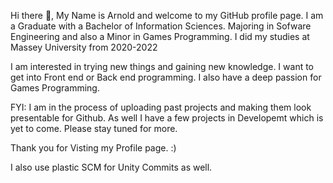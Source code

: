 

Hi there 👋, My Name is Arnold and welcome to my GitHub profile page. I am a Graduate with a Bachelor of Information Sciences. Majoring in Sofware Engineering and also a Minor in Games Programming. 
I did my studies at Massey University from 2020-2022

I am interested in trying new things and gaining new knowledge. I want to get into Front end or Back end programming. I also have a deep passion for Games Programming.


FYI: I am in the process of uploading past projects and making them look presentable for Github. As well I have a few projects in Developemt which is yet to come. Please stay tuned for more.

Thank you for Visting my Profile page. :)

I also use plastic SCM for Unity Commits as well. 






<!--
**Arnold-2020/Arnold-2020** is a ✨ _special_ ✨ repository because its `README.md` (this file) appears on your GitHub profile.

Here are some ideas to get you started:

- 🔭 I’m currently working on ...
- 🌱 I’m currently learning ...
- 👯 I’m looking to collaborate on ...
- 🤔 I’m looking for help with ...
- 💬 Ask me about ...
- 📫 How to reach me: ...
- 😄 Pronouns: ...
- ⚡ Fun fact: ...
-->
